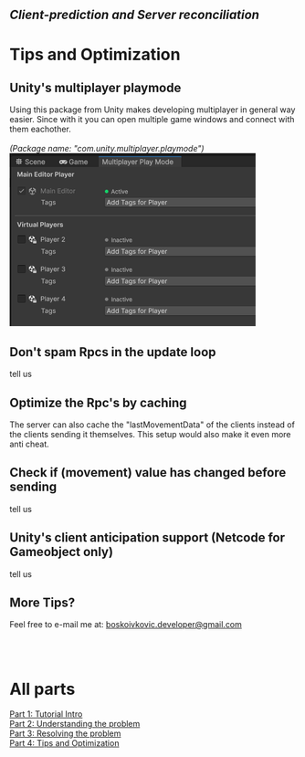 ## *Client-prediction and Server reconciliation*

# Tips and Optimization

## Unity's multiplayer playmode
Using this package from Unity makes developing multiplayer in general way easier. Since with it you can open multiple game windows and connect with them eachother. <br> <br>
*(Package name: "com.unity.multiplayer.playmode")* <br>
![multiplay](images/multiplay.PNG?raw=true)

## Don't spam Rpcs in the update loop
tell us

## Optimize the Rpc's by caching
The server can also cache the "lastMovementData" of the clients instead of the clients sending it themselves. This setup would also make it even more anti cheat.

## Check if (movement) value has changed before sending
tell us

## Unity's client anticipation support (Netcode for Gameobject **only**)
tell us

## More Tips? <br>
Feel free to e-mail me at: boskoivkovic.developer@gmail.com

<br> <br>
# All parts
[Part 1: Tutorial Intro](Part_1.md)  <br>
[Part 2: Understanding the problem](Part_2.md)  <br>
[Part 3: Resolving the problem](Part_3.md)  <br>
[Part 4: Tips and Optimization](Part_4.md)
